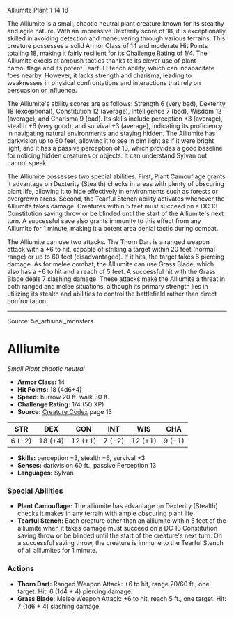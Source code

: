 <MonsterName/>Alliumite</MonsterName>
<CreatureType/>Plant</CreatureType>
<CR/>1</CR>
<AC/>14</AC>
<HP/>18</HP>
<summary>The Alliumite is a small, chaotic neutral plant creature known for its stealthy and agile nature. With an impressive Dexterity score of 18, it is exceptionally skilled in avoiding detection and maneuvering through various terrains. This creature possesses a solid Armor Class of 14 and moderate Hit Points totaling 18, making it fairly resilient for its Challenge Rating of 1/4. The Alliumite excels at ambush tactics thanks to its clever use of plant camouflage and its potent Tearful Stench ability, which can incapacitate foes nearby. However, it lacks strength and charisma, leading to weaknesses in physical confrontations and interactions that rely on persuasion or influence.</summary>

<detail>

The Alliumite's ability scores are as follows: Strength 6 (very bad), Dexterity 18 (exceptional), Constitution 12 (average), Intelligence 7 (bad), Wisdom 12 (average), and Charisma 9 (bad). Its skills include perception +3 (average), stealth +6 (very good), and survival +3 (average), indicating its proficiency in navigating natural environments and staying hidden. The Alliumite has darkvision up to 60 feet, allowing it to see in dim light as if it were bright light, and it has a passive perception of 13, which provides a good baseline for noticing hidden creatures or objects. It can understand Sylvan but cannot speak.

The Alliumite possesses two special abilities. First, Plant Camouflage grants it advantage on Dexterity (Stealth) checks in areas with plenty of obscuring plant life, allowing it to hide effectively in environments such as forests or overgrown areas. Second, the Tearful Stench ability activates whenever the Alliumite takes damage. Creatures within 5 feet must succeed on a DC 13 Constitution saving throw or be blinded until the start of the Alliumite's next turn. A successful save also grants immunity to this effect from any Alliumite for 1 minute, making it a potent area denial tactic during combat.

The Alliumite can use two attacks. The Thorn Dart is a ranged weapon attack with a +6 to hit, capable of striking a target within 20 feet (normal range) or up to 60 feet (disadvantaged). If it hits, the target takes 6 piercing damage. As for melee combat, the Alliumite can use Grass Blade, which also has a +6 to hit and a reach of 5 feet. A successful hit with the Grass Blade deals 7 slashing damage. These attacks make the Alliumite a threat in both ranged and melee situations, although its primary strength lies in utilizing its stealth and abilities to control the battlefield rather than direct confrontation.</detail>



---

Source: 5e_artisinal_monsters

# Alliumite

*Small* *Plant* *chaotic neutral*

- **Armor Class:** 14
- **Hit Points:** 18 (4d6+4)
- **Speed:** burrow 20 ft. walk 30 ft.
- **Challenge Rating:** 1/4 (50 XP)
- **Source:** [Creature Codex](https://koboldpress.com/kpstore/product/creature-codex-for-5th-edition-dnd) page 13

| STR | DEX | CON | INT | WIS | CHA |
| --- | --- | --- | --- | --- | --- |
| 6 (-2) | 18 (+4) | 12 (+1) | 7 (-2) | 12 (+1) | 9 (-1) |

- **Skills:** perception +3, stealth +6, survival +3
- **Senses:** darkvision 60 ft., passive Perception 13
- **Languages:** Sylvan

### Special Abilities

- **Plant Camouflage:** The alliumite has advantage on Dexterity (Stealth) checks it makes in any terrain with ample obscuring plant life.
- **Tearful Stench:** Each creature other than an alliumite within 5 feet of the alliumite when it takes damage must succeed on a DC 13 Constitution saving throw or be blinded until the start of the creature's next turn. On a successful saving throw, the creature is immune to the Tearful Stench of all alliumites for 1 minute.

### Actions

- **Thorn Dart:** Ranged Weapon Attack: +6 to hit, range 20/60 ft., one target. Hit: 6 (1d4 + 4) piercing damage.
- **Grass Blade:** Melee Weapon Attack: +6 to hit, reach 5 ft., one target. Hit: 7 (1d6 + 4) slashing damage.




